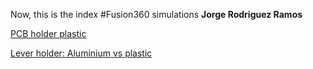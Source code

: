 Now, this is the index
#Fusion360 simulations
**Jorge Rodriguez Ramos**

[PCB holder plastic](Studies_Report_2020-06-05--sum-pcb-holder-plastic.html)

[Lever holder: Aluminium vs plastic](Studies_Report_2020-06-05--leverHolder.html)
